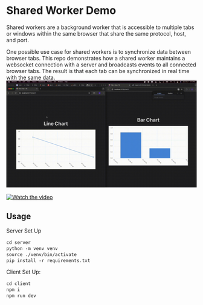 # Shared Worker Demo

Shared workers are a background worker that is accessible to multiple tabs or windows within the same browser that share the same protocol, host, and port.

One possible use case for shared workers is to synchronize data between browser tabs. This repo demonstrates how a shared worker maintains a websocket connection with a server and broadcasts events to all connected browser tabs. The result is that each tab can be synchronized in real time with the same data.
![Description of GIF](example.gif)

[![Watch the video](https://github.com/user-attachments/assets/9f35817b-6312-45f1-95ba-609bc56af3fb)]([https://youtu.be/T-D1KVIuvjA](https://github.com/user-attachments/assets/9f35817b-6312-45f1-95ba-609bc56af3fb))


## Usage 

Server Set Up

```
cd server
python -m venv venv
source ./venv/bin/activate
pip install -r requirements.txt
```

Client Set Up:
```
cd client
npm i
npm run dev
```
